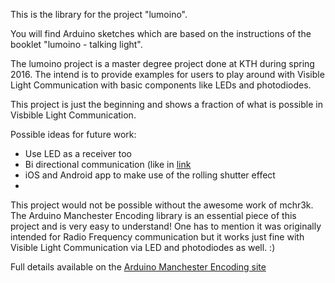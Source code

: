 
This is the library for the project "lumoino". 

You will find Arduino sketches which are based on the instructions of the booklet "lumoino - talking light".

The lumoino project is a master degree project done at KTH during spring 2016.
The intend is to provide examples for users to play around with Visible Light Communication with basic components like LEDs and photodiodes.

This project is just the beginning and shows a fraction of what is possible in Visbible Light Communication.

Possible ideas for future work:
- Use LED as a receiver too
- Bi directional communication (like in [link](http://www.merl.com/publications/docs/TR2003-35.pdf "this paper")
- iOS and Android app to make use of the rolling shutter effect
- 



This project would not be possible without the awesome work of mchr3k. The Arduino Manchester Encoding library is an essential piece of this project and is very easy to understand! One has to mention it was originally intended for Radio Frequency communication but it works just fine with Visible Light Communication via LED and photodiodes as well. :)

Full details available on the [Arduino Manchester Encoding site](http://mchr3k.github.com/arduino-libs-manchester/)
